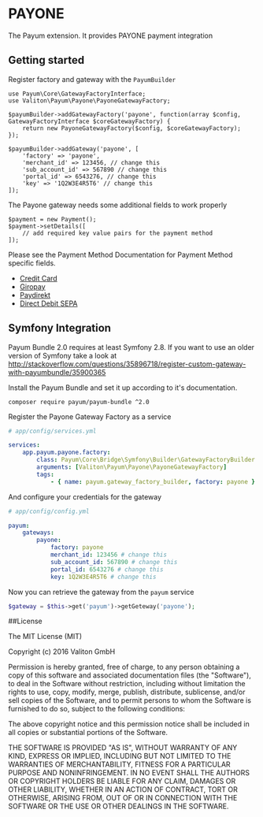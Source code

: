 # PAYONE

The Payum extension. It provides PAYONE payment integration

## Getting started

Register factory and gateway with the `PayumBuilder`

```php?start_inline=1
use Payum\Core\GatewayFactoryInterface;
use Valiton\Payum\Payone\PayoneGatewayFactory;

$payumBuilder->addGatewayFactory('payone', function(array $config, GatewayFactoryInterface $coreGatewayFactory) {
    return new PayoneGatewayFactory($config, $coreGatewayFactory);
});

$payumBuilder->addGateway('payone', [
    'factory' => 'payone',
    'merchant_id' => 123456, // change this
    'sub_account_id' => 567890 // change this
    'portal_id' => 6543276, // change this
    'key' => '1Q2W3E4R5T6' // change this
]);
```

The Payone gateway needs some additional fields to work properly

```php?start_inline=1
$payment = new Payment();
$payment->setDetails([
    // add required key value pairs for the payment method
]);
```

Please see the Payment Method Documentation for Payment Method specific fields.

* [Credit Card](Resources/doc/credit-card.md)
* [Giropay](Resources/doc/giropay.md)
* [Paydirekt](Resources/doc/paydirekt.md)
* [Direct Debit SEPA](Resources/doc/direct-debit-sepa.md)


## Symfony Integration

Payum Bundle 2.0 requires at least Symfony 2.8. If you want to use an older version of Symfony take a look at
http://stackoverflow.com/questions/35896718/register-custom-gateway-with-payumbundle/35900365

Install the Payum Bundle and set it up according to it's documentation.

    composer require payum/payum-bundle ^2.0

Register the Payone Gateway Factory as a service

```yml
# app/config/services.yml

services:
    app.payum.payone.factory:
        class: Payum\Core\Bridge\Symfony\Builder\GatewayFactoryBuilder
        arguments: [Valiton\Payum\Payone\PayoneGatewayFactory]
        tags:
            - { name: payum.gateway_factory_builder, factory: payone }
```

And configure your credentials for the gateway

```yml
# app/config/config.yml

payum:
    gateways:
        payone:
            factory: payone
            merchant_id: 123456 # change this
            sub_account_id: 567890 # change this
            portal_id: 6543276 # change this
            key: 1Q2W3E4R5T6 # change this
```

Now you can retrieve the gateway from the `payum` service

```php
$gateway = $this->get('payum')->getGeteway('payone');
```

##License

The MIT License (MIT)

Copyright (c) 2016 Valiton GmbH

Permission is hereby granted, free of charge, to any person obtaining a copy
of this software and associated documentation files (the "Software"), to deal
in the Software without restriction, including without limitation the rights
to use, copy, modify, merge, publish, distribute, sublicense, and/or sell
copies of the Software, and to permit persons to whom the Software is
furnished to do so, subject to the following conditions:

The above copyright notice and this permission notice shall be included in all
copies or substantial portions of the Software.

THE SOFTWARE IS PROVIDED "AS IS", WITHOUT WARRANTY OF ANY KIND, EXPRESS OR
IMPLIED, INCLUDING BUT NOT LIMITED TO THE WARRANTIES OF MERCHANTABILITY,
FITNESS FOR A PARTICULAR PURPOSE AND NONINFRINGEMENT. IN NO EVENT SHALL THE
AUTHORS OR COPYRIGHT HOLDERS BE LIABLE FOR ANY CLAIM, DAMAGES OR OTHER
LIABILITY, WHETHER IN AN ACTION OF CONTRACT, TORT OR OTHERWISE, ARISING FROM,
OUT OF OR IN CONNECTION WITH THE SOFTWARE OR THE USE OR OTHER DEALINGS IN THE
SOFTWARE.